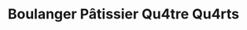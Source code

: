 ---
title: "Boulanger Pâtissier Qu4tre Qu4rts"
url: /ambares-et-lagrave/boulanger-patissier-qu4tre-qu4rts/
shop: boulangerie
---